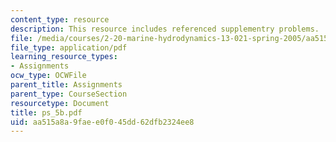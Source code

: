 ```yaml
---
content_type: resource
description: This resource includes referenced supplementry problems.
file: /media/courses/2-20-marine-hydrodynamics-13-021-spring-2005/aa515a8a9faee0f045dd62dfb2324ee8_ps_5b.pdf
file_type: application/pdf
learning_resource_types:
- Assignments
ocw_type: OCWFile
parent_title: Assignments
parent_type: CourseSection
resourcetype: Document
title: ps_5b.pdf
uid: aa515a8a-9fae-e0f0-45dd-62dfb2324ee8
---
```

